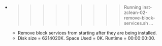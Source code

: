 * >>>>>>>>> Running inst-zclean-02-remove-block-services.sh ...
  * Remove block services from starting after they are being installed.
  * Disk size = 6214020K. Space Used = 0K. Runtime = 00:00:00:00.
